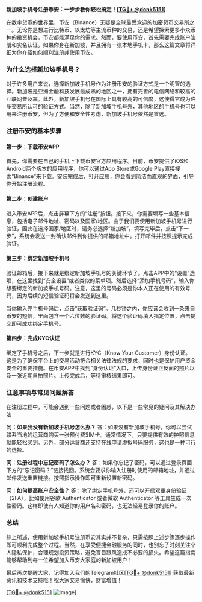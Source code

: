 **新加坡手机号注册币安：一步步教你轻松搞定！[[TG💪+ @donk5151](https://t.me/s/donk5151)]**

在数字货币的世界里，币安（Binance）无疑是全球最受欢迎的加密货币交易所之一。无论你是想进行比特币、以太坊等主流币种的交易，还是希望探索更多小众币种的投资机会，币安都能满足你的需求。然而，要使用币安，首先需要完成账户注册和实名认证。如果你身在新加坡，并且拥有一张本地手机卡，那么这篇文章将详细为你介绍如何顺利注册并使用币安。

### 为什么选择新加坡手机号？

对于许多用户来说，选择新加坡手机号作为注册币安的验证方式是一个明智的选择。新加坡是亚洲金融科技发展最成熟的地区之一，拥有完善的电信网络和较高的互联网普及率。此外，新加坡手机号在国际上具有较高的可信度，这使得它成为许多交易所认可的验证方式。当然，除了新加坡手机号外，其他地区的手机号也可以用来注册币安，但为了方便和安全性考虑，新加坡手机号依然是首选。

### 注册币安的基本步骤

#### 第一步：下载币安APP

首先，你需要在自己的手机上下载币安官方应用程序。目前，币安提供了iOS和Android两个版本的应用程序，你可以通过App Store或Google Play直接搜索“Binance”来下载。安装完成后，打开应用，你会看到简洁而直观的界面，引导你开始注册流程。

#### 第二步：创建账户

进入币安APP后，点击屏幕下方的“注册”按钮。接下来，你需要填写一些基本信息，包括电子邮件地址、密码以及国家/地区。由于我们要使用新加坡手机号进行验证，因此在选择国家/地区时，请务必选择“新加坡”。填写完毕后，点击“下一步”，系统会发送一封确认邮件到你提供的邮箱地址中。打开邮件并按照提示完成验证。

#### 第三步：绑定新加坡手机号

验证邮箱后，接下来就是绑定新加坡手机号的关键环节了。点击APP中的“设置”选项，在这里找到“安全设置”或者类似的菜单项。然后选择“添加手机号码”，输入你想要绑定的新加坡手机号码。注意，这里的号码必须是你本人正在使用的有效号码，因为后续的短信验证码将会发送到这里。

当你输入完手机号码后，点击“获取验证码”。几秒钟之内，你应该会收到一条来自币安的短信，里面包含一个六位数的验证码。将这个验证码填入指定位置，点击提交即可成功绑定手机号。

#### 第四步：完成KYC认证

绑定了手机号之后，下一步就是进行KYC（Know Your Customer）身份认证。这是为了确保平台上的交易活动符合相关法律法规的要求，同时也是保护用户资金安全的重要措施。在币安APP中找到“身份认证”入口，上传身份证正反面的照片以及一张近期自拍照片。上传完成后，等待审核结果即可。

### 注意事项与常见问题解答

在注册过程中，可能会遇到一些问题或者困惑，以下是一些常见的疑问及其解决办法：

**问：如果我没有新加坡手机号怎么办？**
答：如果没有新加坡手机号，你可以尝试联系当地的运营商购买一张预付费SIM卡。通常情况下，只要提供有效的护照信息就能轻松买到。另外，部分运营商还支持在线申请虚拟号码服务，这也是一种可行的选择。

**问：注册过程中忘记密码了怎么办？**
答：如果你忘记了密码，可以通过登录页面下方的“忘记密码？”链接找回。系统会要求你输入注册时使用的邮箱地址，并通过邮件发送重置链接。按照指示操作即可重新设置新密码。

**问：如何提高账户安全性？**
答：除了绑定手机号外，还可以开启双重身份验证（2FA），比如使用谷歌 Authenticator 或者微软 Authenticator 等工具生成一次性密码。这样即使有人知道你的用户名和密码，也无法轻易登录你的账户。

### 总结

综上所述，使用新加坡手机号注册币安其实并不复杂，只需按照上述步骤逐步操作即可顺利完成整个过程。当然，在享受便捷金融服务的同时，也别忘了时刻关注个人隐私保护，合理规划投资策略，避免盲目跟风造成不必要的损失。希望这篇指南能够帮助到每一位希望加入币安大家庭的新加坡用户！

最后再次提醒大家，记得加入我们的Telegram社区[[TG💪+ @donk5151](https://t.me/s/donk5151)] 获取最新资讯和技术支持哦！祝大家交易愉快，财富增值！

[[TG💪+ @donk5151](https://t.me/s/donk5151) ![Image](https://i.postimg.cc/rwNCRYN7/Snipaste-2025-04-30-17-27-05.png)]